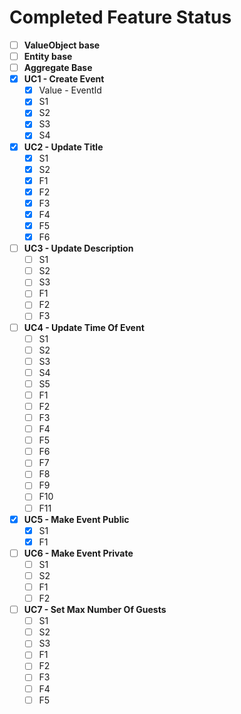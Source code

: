 # Completed Feature Status

* [ ] **ValueObject base**
* [ ] **Entity base**
* [ ] **Aggregate Base**
* [x] **UC1 - Create Event**
  * [x] Value - EventId
  * [x] S1
  * [x] S2
  * [x] S3
  * [x] S4
* [x] **UC2 - Update Title**
  * [x] S1
  * [x] S2
  * [x] F1
  * [x] F2
  * [x] F3
  * [x] F4
  * [x] F5
  * [x] F6
* [ ] **UC3 - Update Description**
  * [ ] S1
  * [ ] S2
  * [ ] S3
  * [ ] F1
  * [ ] F2
  * [ ] F3
* [ ] **UC4 - Update Time Of Event**
  * [ ] S1
  * [ ] S2
  * [ ] S3
  * [ ] S4
  * [ ] S5
  * [ ] F1
  * [ ] F2
  * [ ] F3
  * [ ] F4
  * [ ] F5
  * [ ] F6
  * [ ] F7
  * [ ] F8
  * [ ] F9
  * [ ] F10
  * [ ] F11
* [x] **UC5 - Make Event Public**
  * [x] S1
  * [x] F1
* [ ] **UC6 - Make Event Private**
  * [ ] S1
  * [ ] S2
  * [ ] F1
  * [ ] F2
* [ ] **UC7 - Set Max Number Of Guests**
  * [ ] S1
  * [ ] S2
  * [ ] S3
  * [ ] F1
  * [ ] F2
  * [ ] F3
  * [ ] F4
  * [ ] F5